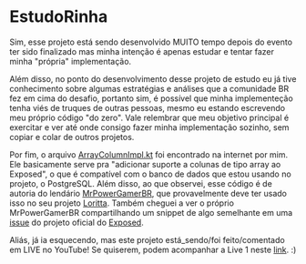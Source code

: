 # EstudoRinha

Sim, esse projeto está sendo desenvolvido MUITO tempo depois do evento ter sido finalizado mas minha intenção é apenas estudar e tentar fazer minha "própria" implementação.

Além disso, no ponto do desenvolvimento desse projeto de estudo eu já tive conhecimento sobre algumas estratégias e análises que a comunidade BR fez em cima do desafio, portanto sim, é possível que minha implementeção tenha viés de truques de outras pessoas, mesmo eu estando escrevendo meu próprio código "do zero". Vale relembrar que meu objetivo principal é exercitar e ver até onde consigo fazer minha implementação sozinho, sem copiar e colar de outros projetos.

Por fim, o arquivo [ArrayColumnImpl.kt](src%2Fmain%2Fkotlin%2FArrayColumnImpl.kt) foi encontrado na internet por mim. Ele basicamente serve pra "adicionar suporte a colunas de tipo array ao Exposed", o que é compatível com o banco de dados que estou usando no projeto, o PostgreSQL. Além disso, ao que observei, esse código é de autoria do lendário [MrPowerGamerBR](https://www.youtube.com/@MrPowerGamerBR), que provavelmente deve ter usado isso no seu projeto [Loritta](https://github.com/LorittaBot/Loritta). Também cheguei a ver o próprio MrPowerGamerBR compartilhando um snippet de algo semelhante em uma [issue](https://github.com/JetBrains/Exposed/issues/150#issuecomment-625763361) do projeto oficial do [Exposed](https://github.com/JetBrains/Exposed).  

Aliás, já ia esquecendo, mas este projeto está_sendo/foi feito/comentado em LIVE no YouTube! Se quiserem, podem acompanhar a Live 1 neste [link](https://www.youtube.com/watch?v=GtX6Xm-M0EE). :)